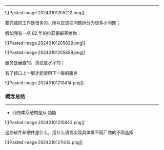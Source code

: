 ***

 
![[Pasted image 20240101205212.png]]

要完成的工作是很多的，所以应该把问题拆分为很多小问题；

假如我有一瓶 82 年的拉菲要邮寄给你：

![[Pasted image 20240101205829.png]]



![[Pasted image 20240101205858.png]]


服务是垂直的，协议是水平的；

有了接口上一层才能使用下一层的服务

![[Pasted image 20240101210414.png]]


### 概念总结
---
- 网络体系结构是从 功能

![[Pasted image 20240101210843.png]]

这些软件和硬件是什么，用什么语言实现具体看不同厂商的不同选择


![[Pasted image 20240101211012.png]]